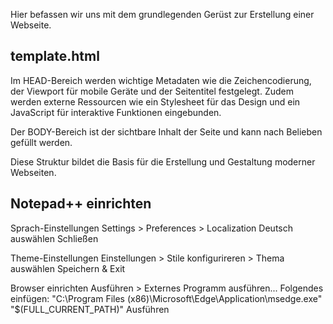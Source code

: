 Hier befassen wir uns mit dem grundlegenden Gerüst zur Erstellung einer Webseite.

## template.html

Im HEAD-Bereich werden wichtige Metadaten wie die Zeichencodierung, der Viewport für mobile Geräte und der Seitentitel festgelegt. Zudem werden externe Ressourcen wie ein Stylesheet für das Design und ein JavaScript für interaktive Funktionen eingebunden.

Der BODY-Bereich ist der sichtbare Inhalt der Seite und kann nach Belieben gefüllt werden.

Diese Struktur bildet die Basis für die Erstellung und Gestaltung moderner Webseiten.

## Notepad++ einrichten

Sprach-Einstellungen
Settings > Preferences > Localization
Deutsch auswählen
Schließen

Theme-Einstellungen
Einstellungen > Stile konfigurireren > Thema auswählen
Speichern & Exit

Browser einrichten
Ausführen > Externes Programm ausführen...
Folgendes einfügen:
"C:\Program Files (x86)\Microsoft\Edge\Application\msedge.exe" "$(FULL_CURRENT_PATH)"
Ausführen
